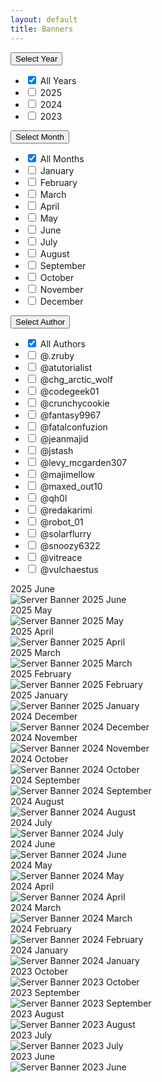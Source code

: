 ```yaml
---
layout: default
title: Banners
---
```


<div class="filters">
  <!-- Year Dropdown -->
  <div class="custom-dropdown" id="year-dropdown">
    <button class="dropdown-btn">Select Year</button>
    <ul class="dropdown-menu">
      <li><label><input type="checkbox" value="" checked> All Years</label></li>
      <li><label><input type="checkbox" value="2025"> 2025</label></li>
      <li><label><input type="checkbox" value="2024"> 2024</label></li>
      <li><label><input type="checkbox" value="2023"> 2023</label></li>
    </ul>
  </div>

  <!-- Month Dropdown -->
  <div class="custom-dropdown" id="month-dropdown">
    <button class="dropdown-btn">Select Month</button>
    <ul class="dropdown-menu">
      <li><label><input type="checkbox" value="" checked> All Months</label></li>
      <li><label><input type="checkbox" value="January"> January</label></li>
      <li><label><input type="checkbox" value="February"> February</label></li>
      <li><label><input type="checkbox" value="March"> March</label></li>
      <li><label><input type="checkbox" value="April"> April</label></li>
      <li><label><input type="checkbox" value="May"> May</label></li>
      <li><label><input type="checkbox" value="June"> June</label></li>
      <li><label><input type="checkbox" value="July"> July</label></li>
      <li><label><input type="checkbox" value="August"> August</label></li>
      <li><label><input type="checkbox" value="September"> September</label></li>
      <li><label><input type="checkbox" value="October"> October</label></li>
      <li><label><input type="checkbox" value="November"> November</label></li>
      <li><label><input type="checkbox" value="December"> December</label></li>
    </ul>
  </div>

  <!-- Author Dropdown -->
  <div class="custom-dropdown" id="author-dropdown">
    <button class="dropdown-btn">Select Author</button>
    <ul class="dropdown-menu">
      <li><label><input type="checkbox" value="" checked> All Authors</label></li>
      <li><label><input type="checkbox" value="@.zruby"> @.zruby</label></li>
      <li><label><input type="checkbox" value="@atutorialist"> @atutorialist</label></li>
      <li><label><input type="checkbox" value="@chg_arctic_wolf"> @chg_arctic_wolf</label></li>
      <li><label><input type="checkbox" value="@codegeek01"> @codegeek01</label></li>
      <li><label><input type="checkbox" value="@crunchycookie"> @crunchycookie</label></li>
      <li><label><input type="checkbox" value="@fantasy9967"> @fantasy9967</label></li>
      <li><label><input type="checkbox" value="@fatalconfuzion"> @fatalconfuzion</label></li>
      <li><label><input type="checkbox" value="@jeanmajid"> @jeanmajid</label></li>
      <li><label><input type="checkbox" value="@jstash"> @jstash</label></li>
      <li><label><input type="checkbox" value="@levy_mcgarden307"> @levy_mcgarden307</label></li>
      <li><label><input type="checkbox" value="@majimellow"> @majimellow</label></li>
      <li><label><input type="checkbox" value="@maxed_out10"> @maxed_out10</label></li>
      <li><label><input type="checkbox" value="@qh0l"> @qh0l</label></li>
      <li><label><input type="checkbox" value="@redakarimi"> @redakarimi</label></li>
      <li><label><input type="checkbox" value="@robot_01"> @robot_01</label></li>
      <li><label><input type="checkbox" value="@solarflurry"> @solarflurry</label></li>
      <li><label><input type="checkbox" value="@snoozy6322"> @snoozy6322</label></li>
      <li><label><input type="checkbox" value="@vitreace"> @vitreace</label></li>
      <li><label><input type="checkbox" value="@vulchaestus"> @vulchaestus</label></li>
    </ul>
  </div>
</div>

<div class="gallery">
<div class="banner" data-year="2025" data-month="June" data-author="@crunchycookie">
  <div class="banner-wrapper">
    <div class="tags">
      <span class="tag">2025</span>
      <span class="tag">June</span>
    </div>
    <img src="/assets/images/banners/Server_Banner_2025.Jun.png" alt="Server Banner 2025 June">
  </div>
</div>

<div class="banner" data-year="2025" data-month="May" data-author="@fantasy9967">
  <div class="banner-wrapper">
    <div class="tags">
      <span class="tag">2025</span>
      <span class="tag">May</span>
    </div>
    <img src="/assets/images/banners/Server_Banner_2025.May.png" alt="Server Banner 2025 May">
  </div>
</div>

<div class="banner" data-year="2025" data-month="April" data-author="@solarflurry">
  <div class="banner-wrapper">
    <div class="tags">
      <span class="tag">2025</span>
      <span class="tag">April</span>
    </div>
    <img src="/assets/images/banners/Server_Banner_2025.Apr.png" alt="Server Banner 2025 April">
  </div>
</div>

<div class="banner" data-year="2025" data-month="March" data-author="@vitreace">
  <div class="banner-wrapper">
    <div class="tags">
      <span class="tag">2025</span>
      <span class="tag">March</span>
    </div>
    <img src="/assets/images/banners/Server_Banner_2025.Mar.png" alt="Server Banner 2025 March">
  </div>
</div>

<div class="banner" data-year="2025" data-month="February" data-author="@majimellow">
  <div class="banner-wrapper">
    <div class="tags">
      <span class="tag">2025</span>
      <span class="tag">February</span>
    </div>
    <img src="/assets/images/banners/Server_Banner_2025.Feb.png" alt="Server Banner 2025 February">
  </div>
</div>

<div class="banner" data-year="2025" data-month="January" data-authors="@atutorialist, @codegeek01">
  <div class="banner-wrapper">
    <div class="tags">
      <span class="tag">2025</span>
      <span class="tag">January</span>
    </div>
    <img src="/assets/images/banners/Server_Banner_2025.Jan.png" alt="Server Banner 2025 January">
  </div>
</div>

<div class="banner" data-year="2024" data-month="December" data-author="@qh0l">
  <div class="banner-wrapper">
    <div class="tags">
      <span class="tag">2024</span>
      <span class="tag">December</span>
    </div>
    <img src="/assets/images/banners/Server_Banner_2024.Dec.png" alt="Server Banner 2024 December">
  </div>
</div>

<div class="banner" data-year="2024" data-month="November" data-authors="@.zruby, @jstash, @jeanmajid, @levy_mcgarden307">
  <div class="banner-wrapper">
    <div class="tags">
      <span class="tag">2024</span>
      <span class="tag">November</span>
    </div>
    <img src="/assets/images/banners/Server_Banner_2024.Nov.png" alt="Server Banner 2024 November">
  </div>
</div>

<div class="banner" data-year="2024" data-month="October" data-author="@crunchycookie">
  <div class="banner-wrapper">
    <div class="tags">
      <span class="tag">2024</span>
      <span class="tag">October</span>
    </div>
    <img src="/assets/images/banners/Server_Banner_2024.Oct.png" alt="Server Banner 2024 October">
  </div>
</div>

<div class="banner" data-year="2024" data-month="September" data-author="@tazminproto">
  <div class="banner-wrapper">
    <div class="tags">
      <span class="tag">2024</span>
      <span class="tag">September</span>
    </div>
    <img src="/assets/images/banners/Server_Banner_2024.Sep.png" alt="Server Banner 2024 September">
  </div>
</div>

<div class="banner" data-year="2024" data-month="August" data-author="@chg_arctic_wolf">
  <div class="banner-wrapper">
    <div class="tags">
      <span class="tag">2024</span>
      <span class="tag">August</span>
    </div>
    <img src="/assets/images/banners/Server_Banner_2024.Aug.png" alt="Server Banner 2024 August">
  </div>
</div>

<div class="banner" data-year="2024" data-month="July" data-author="@majimellow">
  <div class="banner-wrapper">
    <div class="tags">
      <span class="tag">2024</span>
      <span class="tag">July</span>
    </div>
    <img src="/assets/images/banners/Server_Banner_2024.Jul.png" alt="Server Banner 2024 July">
  </div>
</div>

<div class="banner" data-year="2024" data-month="June" data-author="@.zruby">
  <div class="banner-wrapper">
    <div class="tags">
      <span class="tag">2024</span>
      <span class="tag">June</span>
    </div>
    <img src="/assets/images/banners/Server_Banner_2024.Jun.png" alt="Server Banner 2024 June">
  </div>
</div>

<div class="banner" data-year="2024" data-month="May" data-author="@robot_01">
  <div class="banner-wrapper">
    <div class="tags">
      <span class="tag">2024</span>
      <span class="tag">May</span>
    </div>
    <img src="/assets/images/banners/Server_Banner_2024.May.png" alt="Server Banner 2024 May">
  </div>
</div>

<div class="banner" data-year="2024" data-month="April" data-author="@snoozy6322">
  <div class="banner-wrapper">
    <div class="tags">
      <span class="tag">2024</span>
      <span class="tag">April</span>
    </div>
    <img src="/assets/images/banners/Server_Banner_2024.Apr.png" alt="Server Banner 2024 April">
  </div>
</div>

<div class="banner" data-year="2024" data-month="March" data-author="@redakarimi">
  <div class="banner-wrapper">
    <div class="tags">
      <span class="tag">2024</span>
      <span class="tag">March</span>
    </div>
    <img src="/assets/images/banners/Server_Banner_2024.Mar.png" alt="Server Banner 2024 March">
  </div>
</div>

<div class="banner" data-year="2024" data-month="February" data-author="@fatalconfuzion">
  <div class="banner-wrapper">
    <div class="tags">
      <span class="tag">2024</span>
      <span class="tag">February</span>
    </div>
    <img src="/assets/images/banners/Server_Banner_2024.Feb.png" alt="Server Banner 2024 February">
  </div>
</div>

<div class="banner" data-year="2024" data-month="January" data-authors="@.zruby, @levy_mcgarden307">
  <div class="banner-wrapper">
    <div class="tags">
      <span class="tag">2024</span>
      <span class="tag">January</span>
    </div>
    <img src="/assets/images/banners/Server_Banner_2024.Jan.png" alt="Server Banner 2024 January">
  </div>
</div>

<div class="banner" data-year="2023" data-month="October" data-authors="@vulchaestus">
  <div class="banner-wrapper">
    <div class="tags">
      <span class="tag">2023</span>
      <span class="tag">October</span>
    </div>
    <img src="/assets/images/banners/Server_Banner_2023.Oct.png" alt="Server Banner 2023 October">
  </div>
</div>

<div class="banner" data-year="2023" data-month="September" data-authors="@.zruby">
  <div class="banner-wrapper">
    <div class="tags">
      <span class="tag">2023</span>
      <span class="tag">September</span>
    </div>
    <img src="/assets/images/banners/Server_Banner_2023.Sep.png" alt="Server Banner 2023 September">
  </div>
</div>

<div class="banner" data-year="2023" data-month="August" data-authors="@spacebarninja">
  <div class="banner-wrapper">
    <div class="tags">
      <span class="tag">2023</span>
      <span class="tag">August</span>
    </div>
    <img src="/assets/images/banners/Server_Banner_2023.Aug.png" alt="Server Banner 2023 August">
  </div>
</div>

<div class="banner" data-year="2023" data-month="July" data-authors="@alienedds">
  <div class="banner-wrapper">
    <div class="tags">
      <span class="tag">2023</span>
      <span class="tag">July</span>
    </div>
    <img src="/assets/images/banners/Server_Banner_2023.Jul.png" alt="Server Banner 2023 July">
  </div>
</div>

<div class="banner" data-year="2023" data-month="June" data-authors="@maxed_out10">
  <div class="banner-wrapper">
    <div class="tags">
      <span class="tag">2023</span>
      <span class="tag">June</span>
    </div>
    <img src="/assets/images/banners/Server_Banner_2023.Jun.png" alt="Server Banner 2023 June">
  </div>
</div>
</div>